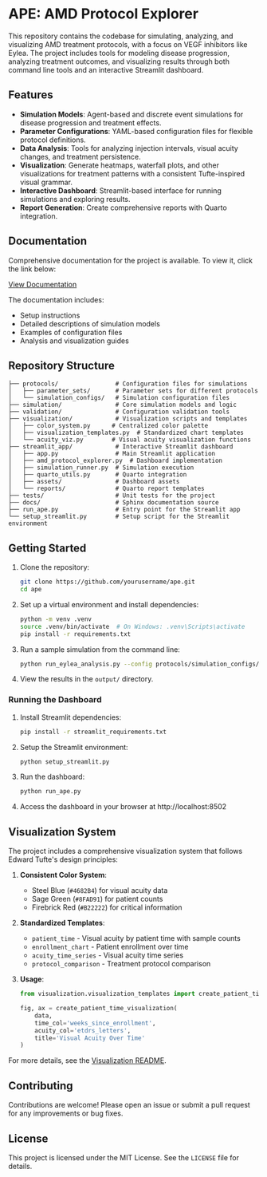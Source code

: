 # APE: AMD Protocol Explorer

This repository contains the codebase for simulating, analyzing, and visualizing AMD treatment protocols, with a focus on VEGF inhibitors like Eylea. The project includes tools for modeling disease progression, analyzing treatment outcomes, and visualizing results through both command line tools and an interactive Streamlit dashboard.

## Features

- **Simulation Models**: Agent-based and discrete event simulations for disease progression and treatment effects.
- **Parameter Configurations**: YAML-based configuration files for flexible protocol definitions.
- **Data Analysis**: Tools for analyzing injection intervals, visual acuity changes, and treatment persistence.
- **Visualization**: Generate heatmaps, waterfall plots, and other visualizations for treatment patterns with a consistent Tufte-inspired visual grammar.
- **Interactive Dashboard**: Streamlit-based interface for running simulations and exploring results.
- **Report Generation**: Create comprehensive reports with Quarto integration.

## Documentation

Comprehensive documentation for the project is available. To view it, click the link below:

[View Documentation](https://github.com/lh/vegf-1/blob/main/docs/_build/html/index.html)


The documentation includes:
- Setup instructions
- Detailed descriptions of simulation models
- Examples of configuration files
- Analysis and visualization guides

## Repository Structure

```
├── protocols/                # Configuration files for simulations
│   ├── parameter_sets/       # Parameter sets for different protocols
│   └── simulation_configs/   # Simulation configuration files
├── simulation/               # Core simulation models and logic
├── validation/               # Configuration validation tools
├── visualization/            # Visualization scripts and templates
│   ├── color_system.py      # Centralized color palette
│   ├── visualization_templates.py  # Standardized chart templates
│   └── acuity_viz.py        # Visual acuity visualization functions
├── streamlit_app/            # Interactive Streamlit dashboard
│   ├── app.py                # Main Streamlit application
│   ├── amd_protocol_explorer.py  # Dashboard implementation
│   ├── simulation_runner.py  # Simulation execution
│   ├── quarto_utils.py       # Quarto integration
│   ├── assets/               # Dashboard assets
│   └── reports/              # Quarto report templates
├── tests/                    # Unit tests for the project
├── docs/                     # Sphinx documentation source
├── run_ape.py                # Entry point for the Streamlit app
└── setup_streamlit.py        # Setup script for the Streamlit environment
```

## Getting Started

1. Clone the repository:
   ```bash
   git clone https://github.com/yourusername/ape.git
   cd ape
   ```

2. Set up a virtual environment and install dependencies:
   ```bash
   python -m venv .venv
   source .venv/bin/activate  # On Windows: .venv\Scripts\activate
   pip install -r requirements.txt
   ```

3. Run a sample simulation from the command line:
   ```bash
   python run_eylea_analysis.py --config protocols/simulation_configs/test_simulation.yaml --output output/
   ```

4. View the results in the `output/` directory.

### Running the Dashboard

1. Install Streamlit dependencies:
   ```bash
   pip install -r streamlit_requirements.txt
   ```

2. Setup the Streamlit environment:
   ```bash
   python setup_streamlit.py
   ```

3. Run the dashboard:
   ```bash
   python run_ape.py
   ```

4. Access the dashboard in your browser at http://localhost:8502

## Visualization System

The project includes a comprehensive visualization system that follows Edward Tufte's design principles:

1. **Consistent Color System**:
   - Steel Blue (`#4682B4`) for visual acuity data
   - Sage Green (`#8FAD91`) for patient counts
   - Firebrick Red (`#B22222`) for critical information

2. **Standardized Templates**:
   - `patient_time` - Visual acuity by patient time with sample counts
   - `enrollment_chart` - Patient enrollment over time
   - `acuity_time_series` - Visual acuity time series
   - `protocol_comparison` - Treatment protocol comparison

3. **Usage**:
   ```python
   from visualization.visualization_templates import create_patient_time_visualization

   fig, ax = create_patient_time_visualization(
       data,
       time_col='weeks_since_enrollment',
       acuity_col='etdrs_letters',
       title='Visual Acuity Over Time'
   )
   ```

For more details, see the [Visualization README](visualization/README.md).

## Contributing

Contributions are welcome! Please open an issue or submit a pull request for any improvements or bug fixes.

## License

This project is licensed under the MIT License. See the `LICENSE` file for details.

